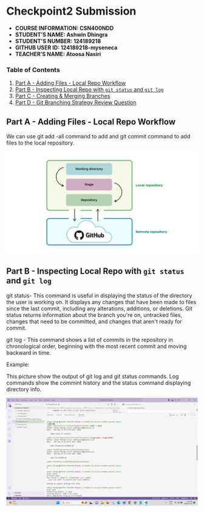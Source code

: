 # Checkpoint2 Submission

- **COURSE INFORMATION: CSN400NDD**
- **STUDENT’S NAME: Ashwin Dhingra**
- **STUDENT'S NUMBER: 124189218**
- **GITHUB USER ID: 124189218-myseneca**
- **TEACHER’S NAME: Atoosa Nasiri**


### Table of Contents
1. [Part A - Adding Files - Local Repo Workflow](#Part-A-Adding-Files-Local-Repo-Workflow)
2. [Part B - Inspecting Local Repo with `git status` and `git log`](#Part-B-Inspecting-Local-Repo-with-`git-status`-and-`git-log`)
3. [Part C - Creating & Merging Branches](#Part-C-Creating-&-Merging-Branches)
4. [Part D - Git Branching Strategy Review Question](#Part-D-Git-Branching-Strategy-Review-Question)


## Part A - Adding Files - Local Repo Workflow

We can use git add -all command to add and git commit command to add files to the local repository.

<img src="16412576933806_image30.png" alt="image" title="image">

## Part B - Inspecting Local Repo with `git status` and `git log`

git status- This command is useful in displaying the status of the directory the user is working on. It displays any changes that have been made to files since the last commit, including any alterations, additions, or deletions. Git status returns information about the branch you're on, untracked files, changes that need to be committed, and changes that aren't ready for commit.


git log - This command shows a list of commits in the repository in chronological order, beginning with the most recent commit and moving backward in time.

Example:

This picture show the output of git log and git status commands. Log commands show the commint history and the status command displaying directory info.


<img src="Screenshot (74).png" alt="image" title="image">
